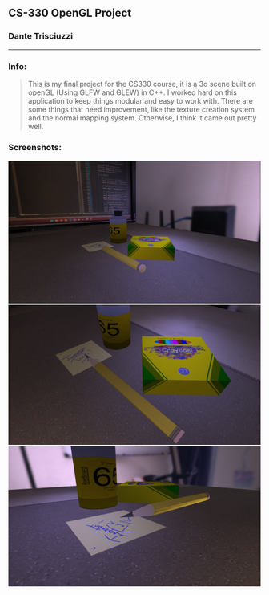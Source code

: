 
## CS-330 OpenGL Project
### Dante Trisciuzzi

---
### Info:
> This is my final project for the CS330 course, it is a 3d scene built on openGL (Using GLFW and GLEW) in C++. I worked hard on this application to keep things modular and easy to work with. There are some things that need improvement, like the texture creation system and the normal mapping system. Otherwise, I think it came out pretty well.

### Screenshots:

![](Screenshots/Screenshot1.png "")
![](Screenshots/Screenshot2.png "")
![](Screenshots/Screenshot3.png "")